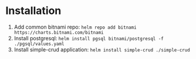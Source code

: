 # Installation
1. Add common bitnami repo:
`helm repo add bitnami https://charts.bitnami.com/bitnami`
2. Install postgresql:
`helm install pgsql bitnami/postgresql -f ./pgsql/values.yaml`
3. Install simple-crud application:
`helm install simple-crud ./simple-crud`